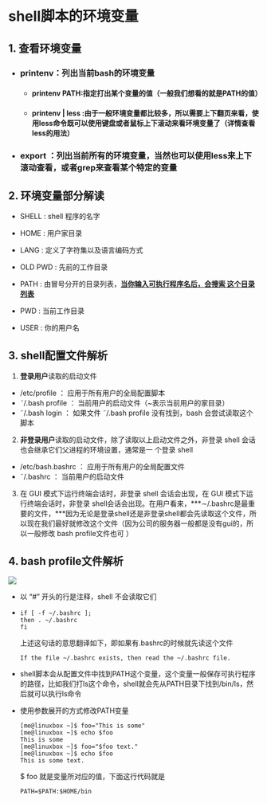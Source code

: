 #   								shell脚本的环境变量

## 1. 查看环境变量

- ### printenv：列出当前bash的环境变量

  - #### printenv  PATH:指定打出某个变量的值（一般我们想看的就是PATH的值）

  - #### printenv | less :由于一般环境变量都比较多，所以需要上下翻页来看，使用less命令既可以使用键盘或者鼠标上下滚动来看环境变量了（详情查看less的用法）

- ### export   ：列出当前所有的环境变量，当然也可以使用less来上下滚动查看，或者grep来查看某个特定的变量

  

## 2. 环境变量部分解读

- SHELL : shell 程序的名字

- HOME : 用户家目录

- LANG : 定义了字符集以及语言编码方式

- OLD PWD : 先前的工作目录

- PATH : 由冒号分开的目录列表，**<u>当你输入可执行程序名后，会搜索 这个目录列表</u>**

- PWD : 当前工作目录

- USER : 你的用户名

  

## 3.  shell配置文件解析

1. **登录用户**读取的启动文件

- /etc/profile ： 应用于所有用户的全局配置脚本
- ˜/.bash profile ： 当前用户的启动文件（~表示当前用户的家目录）
- ˜/.bash login ： 如果文件 ˜/.bash profile 没有找到，bash 会尝试读取这个脚本

2. **非登录用户**读取的启动文件，除了读取以上启动文件之外，非登录 shell 会话也会继承它们父进程的环境设置，通常是一
   个登录 shell

- /etc/bash.bashrc ： 应用于所有用户的全局配置文件
- ˜/.bashrc ：  当前用户的启动文件

3. 在 GUI 模式下运行终端会话时，非登录 shell 会话会出现，在 GUI 模式下运行终端会话时，非登录 shell会话会出现。在用户看来，***∼/.bashrc是最重要的文件，***因为无论是登录shell还是非登录shell都会先读取这个文件，所以现在我们最好就修改这个文件（因为公司的服务器一般都是没有gui的，所以一般修改 bash profile文件也可 ）

   

## 4. bash profile文件解析

![](C:\Users\xiaotong.xie\AppData\Roaming\Typora\typora-user-images\image-20211110181915446.png)

- 以 “#” 开头的行是注释，shell 不会读取它们

- ```
  if [ -f ~/.bashrc ];
  then . ~/.bashrc 
  fi
  ```

  上述这句话的意思翻译如下，即如果有.bashrc的时候就先读这个文件

  ```
  If the file ~/.bashrc exists, then read the ~/.bashrc file.
  
  ```

- shell脚本会从配置文件中找到PATH这个变量，这个变量一般保存可执行程序的路径，比如我们打ls这个命令，shell就会先从PATH目录下找到/bin/ls，然后就可以执行ls命令

- 使用参数展开的方式修改PATH变量

  ```
  [me@linuxbox ~]$ foo="This is some" 
  [me@linuxbox ~]$ echo $foo 
  This is some 
  [me@linuxbox ~]$ foo="$foo text." 
  [me@linuxbox ~]$ echo $foo 
  This is some text.
  ```

  $ foo 就是变量所对应的值，下面这行代码就是

  ```
  PATH=$PATH:$HOME/bin
  ```

  

